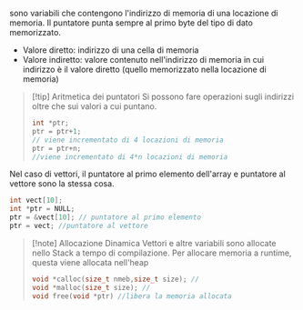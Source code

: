 sono variabili che contengono l'indirizzo di memoria di una locazione di memoria.
Il puntatore punta sempre al primo byte del tipo di dato memorizzato.
- Valore diretto: indirizzo di una cella di memoria
- Valore indiretto: valore contenuto nell'indirizzo di memoria in cui indirizzo è il valore diretto (quello memorizzato nella locazione di memoria)
>[!tip] Aritmetica dei puntatori
>Si possono fare operazioni sugli indirizzi oltre che sui valori a cui puntano.
>```C
>int *ptr;
>ptr = ptr+1; 
>// viene incrementato di 4 locazioni di memoria
>ptr = ptr+n;
>//viene incrementato di 4*n locazioni di memoria
>```

Nel caso di vettori, il puntatore al primo elemento dell'array e puntatore al vettore sono la stessa cosa.
```C
int vect[10];
int *ptr = NULL;
ptr = &vect[10]; // puntatore al primo elemento
ptr = vect; //puntatore al vettore
```
>[!note] Allocazione Dinamica
>Vettori e altre variabili sono allocate nello Stack a tempo di compilazione. 
>Per allocare memoria a runtime, questa viene allocata nell'heap
>```C
>void *calloc(size_t nmeb,size_t size); //
>void *malloc(size_t size); //
>void free(void *ptr) //libera la memoria allocata
>```

